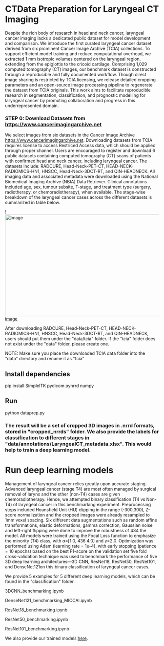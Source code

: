 # CTData Preparation for Laryngeal CT Imaging

Despite the rich body of research in head and neck cancer, laryngeal cancer imaging lacks a dedicated public dataset for model development and comparison. We introduce the first curated laryngeal cancer dataset derived from six prominent Cancer Image Archive (TCIA) collections. To support efficient model training and reduce computational overhead, we extracted 1 mm isotropic volumes centered on the laryngeal region, extending from the epiglottis to the cricoid cartilage. Comprising 1,029 computed tomography (CT) images, our benchmark dataset is constructed through a reproducible and fully documented workflow. Though direct image sharing is restricted by TCIA licensing, we release detailed cropping parameters and an open-source image processing pipeline to regenerate the dataset from TCIA originals. This work aims to facilitate reproducible research in segmentation, classification, and prognostic modelling for laryngeal cancer by promoting collaboration and progress in this underrepresented domain.

### STEP 0: Download Datasets from https://www.cancerimagingarchive.net

We select images from six datasets in the Cancer Image Archive https://www.cancerimagingarchive.net. Downloading datasets from TCIA requires license to access Restriced Access data, which should be applied through proper channel. Users are encouraged to register and download 6 public datasets containing computed tomography (CT) scans of patients with confirmed head and neck cancer, including laryngeal cancer. The datasets include: RADCURE, Head-Neck-PET-CT, HEAD-NECK-RADIOMICS-HN1, HNSCC, Head-Neck-3DCT-RT, and QIN-HEADNECK.  All imaging data and associated metadata were downloaded using the National Biomedical Imaging Archive (NBIA) Data Retriever. Clinical annotations included age, sex, tumour subsite, T-stage, and treatment type (surgery, radiotherapy, or chemoradiotherapy), when available. The stage-wise breakdown of the laryngeal cancer cases across the different datasets is summarized in table below.

!<img width="782" height="333" alt="image" src="https://github.com/user-attachments/assets/11656225-b838-4a8b-af15-0fce2add419d" />
[image](imgs/dataset_table.png)

After downloading RADCURE, Head-Neck-PET-CT, HEAD-NECK-RADIOMICS-HN1, HNSCC, Head-Neck-3DCT-RT, and QIN-HEADNECK, users should put them under the "data/tcia" folder. If the "tcia" folder does not exist under the "data" folder, please create one.


NOTE: Make sure you place the downloaded TCIA data folder into the "data" directory and rename it as "tcia"

## Install dependencies

pip install SimpleITK pydicom pynrrd numpy 

## Run
python dataprep.py

### The result will be a set of cropped 3D images in .nrrd formats, stored in "cropped_nrrds" folder. We also provide the labels for classification to different stages in "data/annotations/LaryngealCT_metadata.xlsx". This would help to train a deep learning model.

# Run deep learning models
Management of laryngeal cancer relies greatly upon accurate staging. Advanced laryngeal cancer (stage T4) are most often managed by surgical removal of larynx and the other (non-T4) cases are given chemoradiotherapy. Hence, we attempted binary classification (T4 vs Non-T4) of laryngeal cancer in this benchmarking experiment. Preprocessing steps included Hounsfield Unit (HU) clipping in the range (-300,300), Z-score normalization and the cropped images were already resampled to 1mm voxel spacing. Six different data augmentations such as random affine transformations, elastic deformations, gamma correction, Gaussian noise and left-right flipping were done to improve the robustness of 434
the model. All models were trained using the Focal Loss function to emphasize the minority (T4) class, with α=[1.0, 436
4.0] and γ=2.0. Optimization was performed using Adam (learning rate = 1e-4), with early stopping (patience = 10 epochs) based on the best F1-score on the validation set five fold cross-validation technique was used to benchmark the performance of five 3D deep learning architectures—3D CNN, ResNet18, ResNet50, ResNet101, and DenseNet121on this binary classification of laryngeal cancer cases.

We provide 5 examples for 5 different deep learning models, which can be found in the "classification" folder.

3DCNN_benchmarking.ipynb

DenseNet121_benchmarking_MICCAI.ipynb

ResNet18_benchmarking.ipynb

ResNet50_benchmarking.ipynb

ResNet101_benchmarking.ipynb

We also provide our trained models [here](https://drive.google.com/drive/folders/12GX54a3H0-f7VdbeWA9dXziWfezF80Fd?usp=sharing).
